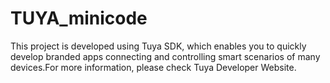 # TUYA_minicode
This project is developed using Tuya SDK, which enables you to quickly develop branded apps connecting and controlling smart scenarios of many devices.For more information, please check Tuya Developer Website.




